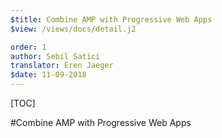 ```yaml
---
$title: Combine AMP with Progressive Web Apps
$view: /views/docs/detail.j2

order: 1
author: Sebil Satici
translator: Eren Jaeger
$date: 11-09-2018
---
```


[TOC]

#Combine AMP with Progressive Web Apps
